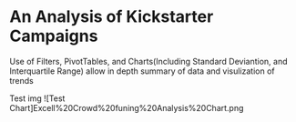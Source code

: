 # An Analysis of Kickstarter Campaigns
Use of Filters, PivotTables, and Charts(Including Standard Deviantion, and Interquartile Range)
allow in depth summary of data and visulization of trends


Test img
![Test Chart]Excell%20Crowd%20funing%20Analysis%20Chart.png
